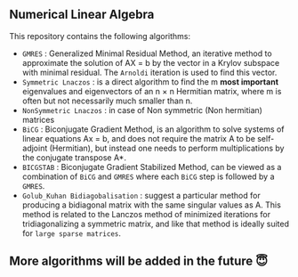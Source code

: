 ## Numerical Linear Algebra

This repository contains the following algorithms:
- `GMRES` : Generalized Minimal Residual Method, an iterative method to approximate the solution of AX = b by the vector in a Krylov subspace with minimal residual. The `Arnoldi` iteration is used to find this vector. 
- `Symmetric Lnaczos` : is a direct algorithm to find the m **most important** eigenvalues and eigenvectors of an n × n Hermitian matrix, where m is often but not necessarily much smaller than n.
- `NonSymmetric Lnaczos` : in case of Non symmetric (Non hermitian) matrices
- `BiCG` : Biconjugate Gradient Method, is an algorithm to solve systems of linear equations Ax = b, and does not require the matrix A  to be self-adjoint (Hermitian), but instead one needs to perform multiplications by the conjugate transpose A*.
- `BICGSTAB` : Biconjugate Gradient Stabilized Method, can be viewed as a combination of `BiCG` and `GMRES` where each `BiCG` step is followed by a `GMRES`.
- `Golub_Kuhan Bidiagobalisation` : suggest a particular method for producing a bidiagonal matrix with the same singular values as A. This method is related to the
Lanczos method of minimized iterations for tridiagonalizing a symmetric matrix, and like that method is ideally suited for `large sparse matrices`.

## More algorithms will be added in the future 😇
